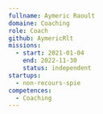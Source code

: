 ```yaml
---
fullname: Aymeric Raoult
domaine: Coaching
role: Coach
github: AymericRlt
missions:
  - start: 2021-01-04
    end: 2022-11-30
    status: independent
startups:
  - non-recours-spie
competences:
  - Coaching
---
```

